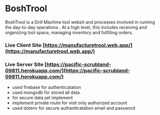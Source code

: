 # BoshTrool

BoshTrool is a Drill Machine tool websit and processes involved in running the day-to-day operations . At a high level, this includes receiving and organizing tool space,  managing inventory and fulfilling orders.

### Live Client Site [https://manufacturetrool.web.app/](https://manufacturetrool.web.app/)
### Live Server Site [https://pacific-scrubland-09811.herokuapp.com/](https://pacific-scrubland-09811.herokuapp.com/)


 <!-- ### features and functionality -->

- used firebase for authenticatation
- used mongodb  for stored all data
- for secure data jwt implement
- implement private route for visit only authorized  account
- used dotenv for secure authenticatation email and password